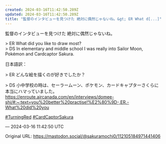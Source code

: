 ```yaml
---
created: 2024-03-16T11:42:50.289Z
updated: 2024-03-16T11:42:50.289Z
title: "監督のインタビューを見つけた 絶対に偶然じゃないね。&gt; ER What d[...]"
---
```


<p>監督のインタビューを見つけた 絶対に偶然じゃないね。</p><p>&gt; ER What did you like to draw most? <br />&gt; DS In elementary and middle school I was really into Sailor Moon, Pokémon and Cardcaptor Sakura. </p><p>日本語訳：</p><p>&gt; ER どんな絵を描くのが好きでしたか？</p><p>&gt; DS 小中学校の時は、セーラームーン、ポケモン、カードキャプターさくらに本当にハマっていました。<br /> <a href="https://enroute.aircanada.com/en/interviews/domee-shi/#:~:text=you%20better%20practise!%E2%80%9D-,ER,-What%20did%20you" target="_blank" rel="nofollow noopener" translate="no"><span class="invisible">https://</span><span class="ellipsis">enroute.aircanada.com/en/inter</span><span class="invisible">views/domee-shi/#:~:text=you%20better%20practise!%E2%80%9D-,ER,-What%20did%20you</span></a></p><p><a href="https://mastodon.social/tags/TurningRed" class="mention hashtag" rel="tag">#<span>TurningRed</span></a> <a href="https://mastodon.social/tags/CardCaptorSakura" class="mention hashtag" rel="tag">#<span>CardCaptorSakura</span></a></p>

&mdash; 2024-03-16 11:42:50 UTC

Original URL: https://mastodon.social/@sakuramochi0/112105184971441406
